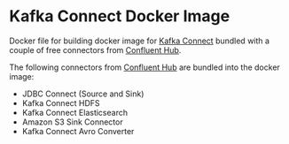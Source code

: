 # Kafka Connect Docker Image

Docker file for building docker image for [Kafka Connect](https://kafka.apache.org/documentation/#connect) bundled with a couple of free connectors from [Confluent Hub](https://www.confluent.io/hub/).

The following connectors from [Confluent Hub](https://www.confluent.io/hub/) are bundled into the docker image:

- JDBC Connect (Source and Sink)
- Kafka Connect HDFS
- Kafka Connect Elasticsearch
- Amazon S3 Sink Connector
- Kafka Connect Avro Converter
